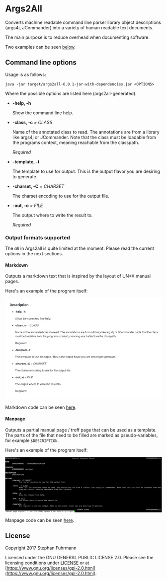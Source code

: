 # Args2All

Converts machine readable command line parser library object descriptions (args4j, JCommander)
into a variety of human readable text documents. 

The main purpose is to reduce overhead when documenting software.

Two examples can be seen [below](#output-formats-supported).

## Command line options

Usage is as follows:

    java -jar target/args2all-0.0.1-jar-with-dependencies.jar <OPTIONS>
    
Where the possible options are listed here (args2all-generated):    

* **-help, -h**

  Show the command line help.

  
* **-class, -c** *=* *CLASS*

  Name of the annotated class to read. The annotations are from a library like args4j or JCommander. Note that the class must be loadable from the programs context, meaning reachable from the classpath.

  *Required*
* **-template, -t**

  The template to use for output. This is the output flavor you are desiring to generate.

  
* **-charset, -C** *=* *CHARSET*

  The charset encoding to use for the output file.

  
* **-out, -o** *=* *FILE*

  The output where to write the result to.

  *Required*

### Output formats supported

The *all* in Args2all is quite limited at the moment. Please
read the current options in the next sections.

#### Markdown

Outputs a markdown text that is inspired by the layout of UN*X manual pages.

Here's an example of the program itself:

![Markdown example](https://raw.githubusercontent.com/sfuhrm/args2all/master/examples/markdown.png "Markdown example")

Markdown code can be seen [here](https://raw.githubusercontent.com/sfuhrm/args2all/master/examples/args2all.md).

#### Manpage

Outputs a partial manual page / troff page that can be used as a
template. The parts of the file that need to be filled are
marked as pseudo-variables, for example `$DESCRIPTION`.

Here's an example of the program itself:

![Manpage example](https://raw.githubusercontent.com/sfuhrm/args2all/master/examples/manpage.png "Manpage example")

Manpage code can be seen [here](https://raw.githubusercontent.com/sfuhrm/args2all/master/examples/args2all.1).

## License

Copyright 2017 Stephan Fuhrmann

Licensed under the GNU GENERAL PUBLIC LICENSE 2.0.
Please see the licensing conditions under [LICENSE](./LICENSE)
or at [https://www.gnu.org/licenses/gpl-2.0.html](https://www.gnu.org/licenses/gpl-2.0.html).
